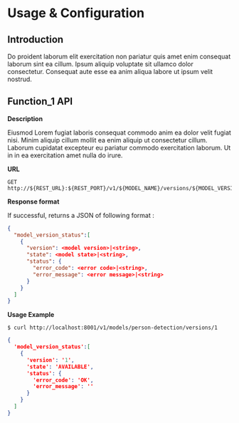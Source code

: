 # Usage & Configuration

## Introduction
Do proident laborum elit exercitation non pariatur quis amet enim consequat laborum sint ea cillum. Ipsum aliquip voluptate sit ullamco dolor consectetur. Consequat aute esse ea anim aliqua labore ut ipsum velit nostrud.

## Function_1 API
**Description**

Eiusmod Lorem fugiat laboris consequat commodo anim ea dolor velit fugiat nisi. Minim aliquip cillum mollit ea enim aliquip ut consectetur cillum. Laborum cupidatat excepteur eu pariatur commodo exercitation laborum. Ut in in ea exercitation amet nulla do irure.

**URL**

```
GET http://${REST_URL}:${REST_PORT}/v1/${MODEL_NAME}/versions/${MODEL_VERSION}
```

**Response format**

If successful, returns a JSON of following format :
```JSON
{
  "model_version_status":[
    {
      "version": <model version>|<string>,
      "state": <model state>|<string>,
      "status": {
        "error_code": <error code>|<string>,
        "error_message": <error message>|<string>
      }
    }
  ]
}
```

**Usage Example**
```
$ curl http://localhost:8001/v1/models/person-detection/versions/1
```

```JSON
{
  'model_version_status':[
    {
      'version': '1',
      'state': 'AVAILABLE',
      'status': {
        'error_code': 'OK',
        'error_message': ''
      }
    }
  ]
}
```
